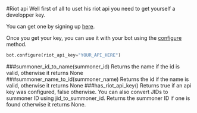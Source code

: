 #Riot api
Well first of all to uset his riot api you need to get yourself a developper key.

You can get one by signing up [here](https://developer.riotgames.com).

Once you get your key, you can use it with your bot using the [configure](doc/configure.md) method.
```python
bot.configure(riot_api_key="YOUR_API_HERE")
```
###summoner_id_to_name(summoner_id)
Returns the name if the id is valid, otherwise it returns None
###summoner_name_to_id(summoner_name)
Returns the id if the name is valid, otherwise it returns None
###has_riot_api_key()
Returns true if an api key was configured, false otherwise.
You can also convert JIDs to summoner ID using jid_to_summoner_id. Returns the summoner ID if one is found otherwise it returns None.